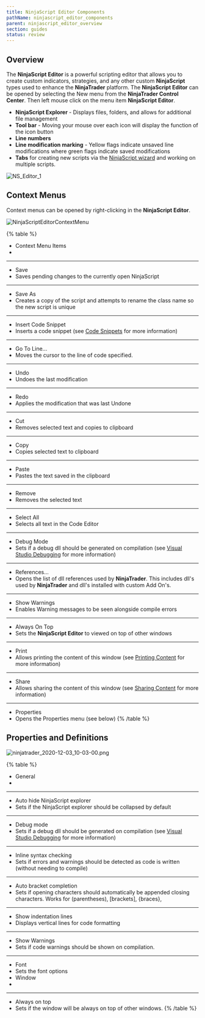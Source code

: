 ```yaml
---
title: NinjaScript Editor Components
pathName: ninjascript_editor_components
parent: ninjascript_editor_overview
section: guides
status: review
---
```


## Overview

The **NinjaScript Editor** is a powerful scripting editor that allows you to create custom indicators, strategies, and any other custom **NinjaScript** types used to enhance the **NinjaTrader** platform. The **NinjaScript Editor** can be opened by selecting the New menu from the **NinjaTrader Control Center**. Then left mouse click on the menu item **NinjaScript Editor**.

* **NinjaScript Explorer** - Displays files, folders, and allows for additional file management
* **Tool bar** - Moving your mouse over each icon will display the function of the icon button
* **Line numbers**
* **Line modification marking** - Yellow flags indicate unsaved line modifications where green flags indicate saved modifications
* **Tabs** for creating new scripts via the [NinjaScript wizard](ninjascript_wizard) and working on multiple scripts.

![NS_Editor_1](ns_editor_1.png)

## Context Menus

Context menus can be opened by right-clicking in the **NinjaScript Editor**.

![NinjaScriptEditorContextMenu](ninjascripteditorcontextmenu.png)

{% table %}

* Context Menu Items
*

---

* Save
* Saves pending changes to the currently open NinjaScript

---

* Save As
* Creates a copy of the script and attempts to rename the class name so the new script is unique

---

* Insert Code Snippet
* Inserts a code snippet (see [Code Snippets](code_snippets) for more information)

---

* Go To Line...
* Moves the cursor to the line of code specified.

---

* Undo
* Undoes the last modification

---

* Redo
* Applies the modification that was last Undone

---

* Cut
* Removes selected text and copies to clipboard

---

* Copy
* Copies selected text to clipboard

---

* Paste
* Pastes the text saved in the clipboard

---

* Remove
* Removes the selected text

---

* Select All
* Selects all text in the Code Editor

---

* Debug Mode
* Sets if a debug dll should be generated on compilation (see [Visual Studio Debugging](visual_studio_debugging) for more information)

---

* References...
* Opens the list of dll references used by **NinjaTrader**. This includes dll's used by **NinjaTrader** and dll's installed with custom Add On's.

---

* Show Warnings
* Enables Warning messages to be seen alongside compile errors

---

* Always On Top
* Sets the **NinjaScript Editor** to viewed on top of other windows

---

* Print
* Allows printing the content of this window (see [Printing Content](print) for more information)

---

* Share
* Allows sharing the content of this window (see [Sharing Content](share) for more information)

---

* Properties
* Opens the Properties menu (see below)
{% /table %}

## Properties and Definitions

![ninjatrader_2020-12-03_10-03-00.png](ninjatrader_2020-12-03_10-03-00.png)

{% table %}

* General
*

---

* Auto hide NinjaScript explorer
* Sets if the NinjaScript explorer should be collapsed by default

---

* Debug mode
* Sets if a debug dll should be generated on compilation (see [Visual Studio Debugging](visual_studio_debugging) for more information)

---

* Inline syntax checking
* Sets if errors and warnings should be detected as code is written (without needing to compile)

---

* Auto bracket completion
* Sets if opening characters should automatically be appended closing characters. Works for (parentheses), [brackets], {braces}, <angled brackets>

---

* Show indentation lines
* Displays vertical lines for code formatting

---

* Show Warnings
* Sets if code warnings should be shown on compilation.

---

* Font
* Sets the font options
* Window
*

---

* Always on top
* Sets if the window will be always on top of other windows.
{% /table %}
